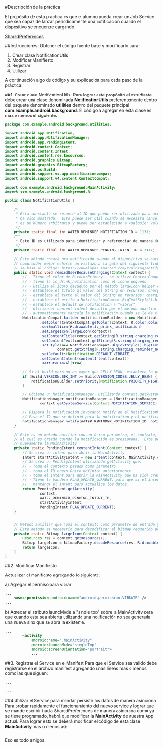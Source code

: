 #Descripción de la práctica

El propósito de esta practica es que el alumno pueda crear un Job Service que sea capaz de lanzar periodicamente una notificación cuando el dispositivo se encuentre cargando. 

[SharedPreferences](https://developer.android.com/training/basics/data-storage/shared-preferences.html) 

##Instrucciones:
Obtener el código fuente base y modificarlo para:

 1. Crear clase NotificationUtils 
 2. Modificar Manifiesto 
 3. Registrar 
 4. Utilizar 

A continuación algo de código y su explicación para cada paso de la práctica:

##1. Crear clase NotificationUtils. 
Para lograr este propósito el estudiante debe crear una clase denominada **NotificationUtils** preferentemente dentro del paquete denominado **utilities** dentro del paquete principal **com.example.android.background**.  El código a agregar en esta clase es mas o menos el siguiente:

```java
package com.example.android.background.utilities;

import android.app.Notification;
import android.app.NotificationManager;
import android.app.PendingIntent;
import android.content.Context;
import android.content.Intent;
import android.content.res.Resources;
import android.graphics.Bitmap;
import android.graphics.BitmapFactory;
import android.os.Build;
import android.support.v4.app.NotificationCompat;
import android.support.v4.content.ContextCompat;

import com.example.android.background.MainActivity;
import com.example.android.background.R;

public class NotificationUtils {

    /*
     * Esta constante se refuere al ID que puede ser utilizado para acceder a nuestra notificación una vez que 
     * ha sido mostrada.  Esto puede ser útil cuando se necesita cancelar la notificación o actualizarla. Este
     * es un número arbitrario y puede ser establecido a cualquier valor que gustes. 1138 no significa nada especial.
     */
    private static final int WATER_REMINDER_NOTIFICATION_ID = 1138;
    /**
     * Este ID es utilizado para identificar y referenciar de manera única al pending intent
     */
    private static final int WATER_REMINDER_PENDING_INTENT_ID = 3417;

    // Este método creará una notificaión cuando el dispositivo se cargue. Puede ser de utilidad para
    // comprender mejor echarle un vistazo a la guía del siguiente link para ver los ejemplos en los que
    // se basa el código: https://developer.android.com/training/notify-user/build-notification.html
    public static void remindUserBecauseCharging(Context context) {
        // - Tiene el color de R.colorPrimary - se utiliza ContextCompat.getColor para obtener un color compatible
        // - tiene la ic_drink_notification como el icono pequeño
        // - utiliza el icono devuelto por el método largeIcon helper como el icono grande
        // - establece el titulo al valor del String en recursos: charging_reminder_notification_title
        // - establece el texto al valor del String en recursos: charging_reminder_notification_body 
        // - establece el estilo a NotificationCompat.BigTextStyle().bigText(text)
        // - establece el default de notification a "vibrar"
        // - utiliza el content intent devuelto por el metodo auxiliar contentIntent para el contentIntent
        // - automaticamente cancela la notificación cuando se le da clic a esta
        NotificationCompat.Builder notificationBuilder = new NotificationCompat.Builder(context)
                .setColor(ContextCompat.getColor(context, R.color.colorPrimary))
                .setSmallIcon(R.drawable.ic_drink_notification)
                .setLargeIcon(largeIcon(context))
                .setContentTitle(context.getString(R.string.charging_reminder_notification_title))
                .setContentText(context.getString(R.string.charging_reminder_notification_body))
                .setStyle(new NotificationCompat.BigTextStyle().bigText(
                        context.getString(R.string.charging_reminder_notification_body)))
                .setDefaults(Notification.DEFAULT_VIBRATE)
                .setContentIntent(contentIntent(context))
                .setAutoCancel(true);

        // Si el build version es mayor que JELLY_BEAN, establece la prioridad de la notificación a PRIORITY_HIGH.
        if (Build.VERSION.SDK_INT >= Build.VERSION_CODES.JELLY_BEAN) {
            notificationBuilder.setPriority(Notification.PRIORITY_HIGH);
        }

        // Obtiene un NotificationManager, utilizando context.getSystemService(Context.NOTIFICATION_SERVICE);
        NotificationManager notificationManager = (NotificationManager)
                context.getSystemService(Context.NOTIFICATION_SERVICE);

        // Dispara la notificación invocando notify en el NotificationManager.
        // Pasa el ID que se definió para la notification y el notificationBuilder.build()
        notificationManager.notify(WATER_REMINDER_NOTIFICATION_ID, notificationBuilder.build());
    }

    // Este es un metodo auxiliar con un único parametro, el contexto, devuelve un PendingIntent
    // el cual es creado cuando la notificación es presionada.  Este pending intent debería abrir
    // nuevamente la MainActivity
    private static PendingIntent contentIntent(Context context) {
        // Se crea un intent para abrir la MainActivity
        Intent startActivityIntent = new Intent(context, MainActivity.class);
        // Se crea un PendingIntent utilizando getActivity que:
        // - Toma el contexto pasado como parametro
        // - toma el ID enero único definido anteriormente
        // - toma el intent para abrir la MainActivity que ha sido creada;
        // - Tiene la bandera FLAG_UPDATE_CURRENT, para que si el intent es creado nuevamente, 
        //   mantenga el intent pero actualice los datos
        return PendingIntent.getActivity(
                context,
                WATER_REMINDER_PENDING_INTENT_ID,
                startActivityIntent,
                PendingIntent.FLAG_UPDATE_CURRENT);
    }


    // Metodo auxiliar que toma el contexto como parametro de entrada y devuelve Bitmap. 
    // Este metodo es necesario para decodificar el bitmap requerido por la notificación.
    private static Bitmap largeIcon(Context context) {
        Resources res = context.getResources();
        Bitmap largeIcon = BitmapFactory.decodeResource(res, R.drawable.ic_local_drink_black_24px);
        return largeIcon;
    }
}
```

##2. Modificar Manifiesto

Actualizar el manifiesto agregando lo siguiente:

a) Agregar el permiso para vibrar
```xml
...
    <uses-permission android:name="android.permission.VIBRATE" />
...
```
b) Agregar el atributo launcMode a "single top" sobre la MainActivity para que cuando esta sea abierta utilizando una notificación no sea generada una nueva sino que se abra la existente.
```xml
...
        <activity
            android:name=".MainActivity"
            android:launchMode="singleTop"
            android:screenOrientation="portrait">
            ...
```


##3. Registrar el Service en el Manifest
Para que el Service sea valido debe registrarse en el archivo manifest agregando unas líneas mas o menos como las que siguen:

```xml
...

...
```

##4.Utilizar el Service para mandar persistir los datos de manera asincrona
Para probar rápidamente el funcionamiento del nuevo service y lograr que se mande escribir hacia SharedPreferences de manera asincrona como ya se tiene programado,  habrá que modificar la **MainActivity** de nuestra App actual.  Para lograr esto se deberá modificar el código de esta clase **MainActivity** mas o menos así:

```java

```

Eso es todo amigos.
